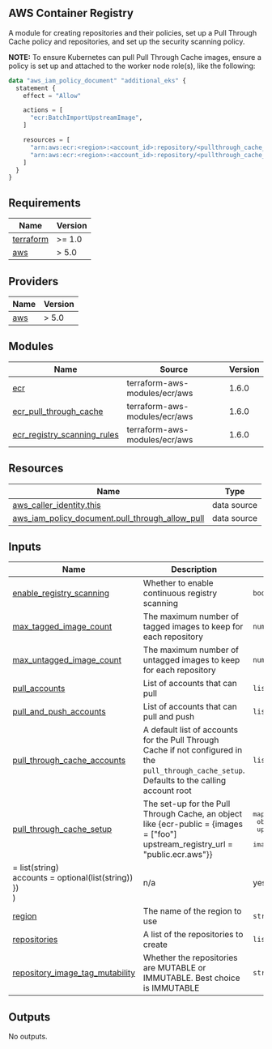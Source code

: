 AWS Container Registry
----------------------

A module for creating repositories and their policies, set up a Pull Through
Cache policy and repositories, and set up the security scanning policy.

**NOTE:** To ensure Kubernetes can pull Pull Through Cache images, ensure a
policy is set up and attached to the worker node role(s), like the following:
```tf
data "aws_iam_policy_document" "additional_eks" {
  statement {
    effect = "Allow"

    actions = [
      "ecr:BatchImportUpstreamImage",
    ]

    resources = [
      "arn:aws:ecr:<region>:<account_id>:repository/<pullthrough_cache_name_1>/*",
      "arn:aws:ecr:<region>:<account_id>:repository/<pullthrough_cache_name_2>/*",
    ]
  }
}
```

<!-- BEGIN_TF_DOCS -->
## Requirements

| Name | Version |
|------|---------|
| <a name="requirement_terraform"></a> [terraform](#requirement\_terraform) | >= 1.0 |
| <a name="requirement_aws"></a> [aws](#requirement\_aws) | > 5.0 |

## Providers

| Name | Version |
|------|---------|
| <a name="provider_aws"></a> [aws](#provider\_aws) | > 5.0 |

## Modules

| Name | Source | Version |
|------|--------|---------|
| <a name="module_ecr"></a> [ecr](#module\_ecr) | terraform-aws-modules/ecr/aws | 1.6.0 |
| <a name="module_ecr_pull_through_cache"></a> [ecr\_pull\_through\_cache](#module\_ecr\_pull\_through\_cache) | terraform-aws-modules/ecr/aws | 1.6.0 |
| <a name="module_ecr_registry_scanning_rules"></a> [ecr\_registry\_scanning\_rules](#module\_ecr\_registry\_scanning\_rules) | terraform-aws-modules/ecr/aws | 1.6.0 |

## Resources

| Name | Type |
|------|------|
| [aws_caller_identity.this](https://registry.terraform.io/providers/hashicorp/aws/latest/docs/data-sources/caller_identity) | data source |
| [aws_iam_policy_document.pull_through_allow_pull](https://registry.terraform.io/providers/hashicorp/aws/latest/docs/data-sources/iam_policy_document) | data source |

## Inputs

| Name | Description | Type | Default | Required |
|------|-------------|------|---------|:--------:|
| <a name="input_enable_registry_scanning"></a> [enable\_registry\_scanning](#input\_enable\_registry\_scanning) | Whether to enable continuous registry scanning | `bool` | n/a | yes |
| <a name="input_max_tagged_image_count"></a> [max\_tagged\_image\_count](#input\_max\_tagged\_image\_count) | The maximum number of tagged images to keep for each repository | `number` | `100` | no |
| <a name="input_max_untagged_image_count"></a> [max\_untagged\_image\_count](#input\_max\_untagged\_image\_count) | The maximum number of untagged images to keep for each repository | `number` | `1` | no |
| <a name="input_pull_accounts"></a> [pull\_accounts](#input\_pull\_accounts) | List of accounts that can pull | `list(string)` | n/a | yes |
| <a name="input_pull_and_push_accounts"></a> [pull\_and\_push\_accounts](#input\_pull\_and\_push\_accounts) | List of accounts that can pull and push | `list(string)` | n/a | yes |
| <a name="input_pull_through_cache_accounts"></a> [pull\_through\_cache\_accounts](#input\_pull\_through\_cache\_accounts) | A default list of accounts for the Pull Through Cache if not configured in the `pull_through_cache_setup`. Defaults to the calling account root | `list(string)` | `[]` | no |
| <a name="input_pull_through_cache_setup"></a> [pull\_through\_cache\_setup](#input\_pull\_through\_cache\_setup) | The set-up for the Pull Through Cache, an object like {ecr-public = {images = ["foo"] upstream\_registry\_url = "public.ecr.aws"}} | <pre>map(<br>      object({<br>      upstream_registry_url = string<br>      images
     = list(string)<br>      accounts              = optional(list(string))<br>    })<br>  )</pre> | n/a | yes |
| <a name="input_region"></a> [region](#input\_region) | The name of the region to use | `string` | n/a | yes |
| <a name="input_repositories"></a> [repositories](#input\_repositories) | A list of the repositories to create | `list(string)` | n/a | yes |
| <a name="input_repository_image_tag_mutability"></a> [repository\_image\_tag\_mutability](#input\_repository\_image\_tag\_mutability) | Whether the repositories are MUTABLE or IMMUTABLE. Best choice is IMMUTABLE | `string` | `"IMMUTABLE"` | no |

## Outputs

No outputs.
<!-- END_TF_DOCS -->
